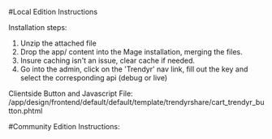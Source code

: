 #Local Edition Instructions

Installation steps:
1. Unzip the attached file
2. Drop the app/ content into the Mage installation, merging the files. 
3. Insure caching isn't an issue, clear cache if needed.
4. Go into the admin, click on the 'Trendyr' nav link, fill out the key and select the corresponding api (debug or live)


Clientside Button and Javascript File: 
/app/design/frontend/default/default/template/trendyrshare/cart_trendyr_button.phtml


#Community Edition Instructions: 